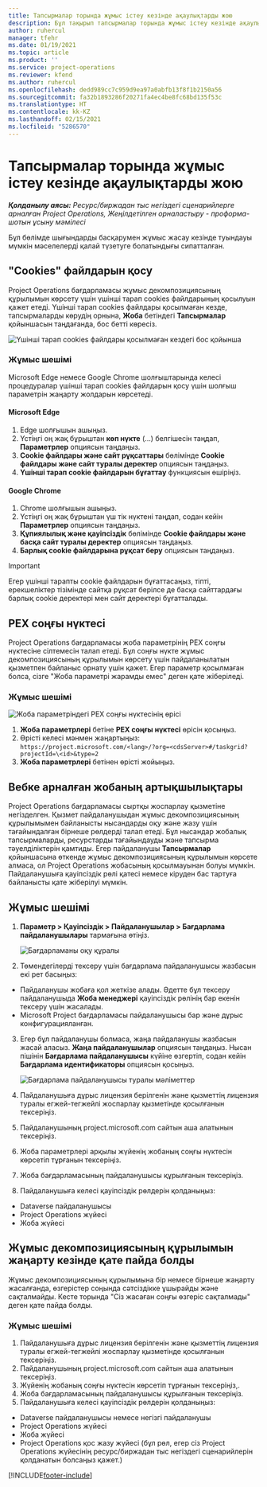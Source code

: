 ```yaml
---
title: Тапсырмалар торында жұмыс істеу кезінде ақаулықтарды жою
description: Бұл тақырып тапсырмалар торында жұмыс істеу кезінде ақаулықтарды жою туралы қажетті ақпаратты ұсынады.
author: ruhercul
manager: tfehr
ms.date: 01/19/2021
ms.topic: article
ms.product: ''
ms.service: project-operations
ms.reviewer: kfend
ms.author: ruhercul
ms.openlocfilehash: dedd989cc7c959d9ea97a0abfb13f8f1b2150a56
ms.sourcegitcommit: fa32b1893286f20271fa4ec4be8fc68bd135f53c
ms.translationtype: HT
ms.contentlocale: kk-KZ
ms.lasthandoff: 02/15/2021
ms.locfileid: "5286570"
---
```

# <a name="troubleshoot-working-in-the-task-grid"></a>Тапсырмалар торында жұмыс істеу кезінде ақаулықтарды жою 

_**Қолданылу аясы:** Ресурс/биржадан тыс негіздегі сценарийлерге арналған Project Operations, Жеңілдетілген орналастыру - проформа-шотын ұсыну мәмілесі_

Бұл бөлімде шығындарды басқарумен жұмыс жасау кезінде туындауы мүмкін мәселелерді қалай түзетуге болатындығы сипатталған.

## <a name="enable-cookies"></a>"Cookies" файлдарын қосу

Project Operations бағдарламасы жұмыс декомпозициясының құрылымын көрсету үшін үшінші тарап cookies файлдарының қосылуын қажет етеді. Үшінші тарап cookies файлдары қосылмаған кезде, тапсырмаларды көрудің орнына, **Жоба** бетіндегі **Тапсырмалар** қойыншасын таңдағанда, бос бетті көресіз.

![Үшінші тарап cookies файлдары қосылмаған кездегі бос қойынша](media/blankschedule.png)


### <a name="workaround"></a>Жұмыс шешімі
Microsoft Edge немесе Google Chrome шолғыштарында келесі процедуралар үшінші тарап cookies файлдарын қосу үшін шолғыш параметрін жаңарту жолдарын көрсетеді.

#### <a name="microsoft-edge"></a>Microsoft Edge

1. Edge шолғышын ашыңыз.
2. Үстіңгі оң жақ бұрыштан **көп нүкте** (…) белгішесін таңдап, **Параметрлер** опциясын таңдаңыз.
3. **Cookie файлдары және сайт рұқсаттары** бөлімінде **Cookie файлдары және сайт туралы деректер** опциясын таңдаңыз.
4. **Үшінші тарап cookie файлдарын бұғаттау** функциясын өшіріңіз.

#### <a name="google-chrome"></a>Google Chrome

1. Chrome шолғышын ашыңыз.
2. Үстіңгі оң жақ бұрыштан үш тік нүктені таңдап, содан кейін **Параметрлер** опциясын таңдаңыз.
3. **Құпиялылық және қауіпсіздік** бөлімінде **Cookie файлдары және басқа сайт туралы деректер** опциясын таңдаңыз.
4. **Барлық cookie файлдарына рұқсат беру** опциясын таңдаңыз.

> [!IMPORTANT]
> Егер үшінші тарапты cookie файлдарын бұғаттасаңыз, тіпті, ерекшеліктер тізімінде сайтқа рұқсат берілсе де басқа сайттардағы барлық cookie деректері мен сайт деректері бұғатталады.

## <a name="pex-endpoint"></a>PEX соңғы нүктесі

Project Operations бағдарламасы жоба параметрінің PEX соңғы нүктесіне сілтемесін талап етеді. Бұл соңғы нүкте жұмыс декомпозициясының құрылымын көрсету үшін пайдаланылатын қызметпен байланыс орнату үшін қажет. Егер параметр қосылмаған болса, сізге "Жоба параметрі жарамды емес" деген қате жіберіледі. 

### <a name="workaround"></a>Жұмыс шешімі
 ![Жоба параметріндегі PEX соңғы нүктесінің өрісі](media/projectparameter.png)

1. **Жоба параметрлері** бетіне **PEX соңғы нүктесі** өрісін қосыңыз.
2. Өрісті келесі мәнмен жаңартыңыз: `https://project.microsoft.com/<lang>/?org=<cdsServer>#/taskgrid?projectId=\<id>&type=2`
3. **Жоба параметрлері** бетінен өрісті жойыңыз.

## <a name="privileges-for-project-for-the-web"></a>Вебке арналған жобаның артықшылықтары

Project Operations бағдарламасы сыртқы жоспарлау қызметіне негізделген. Қызмет пайдаланушыдан жұмыс декомпозициясының құрылымымен байланысты нысандарды оқу және жазу үшін тағайындалған бірнеше рөлдерді талап етеді. Бұл нысандар жобалық тапсырмаларды, ресурстарды тағайындауды және тапсырма тәуелділіктерін қамтиды. Егер пайдаланушы **Тапсырмалар** қойыншасына өткенде жұмыс декомпозициясының құрылымын көрсете алмаса, ол Project Operations жобасының қосылмауынан болуы мүмкін. Пайдаланушыға қауіпсіздік рөлі қатесі немесе кіруден бас тартуға байланысты қате жіберілуі мүмкін.


## <a name="workaround"></a>Жұмыс шешімі

1. **Параметр > Қауіпсіздік > Пайдаланушылар > Бағдарлама пайдаланушылары** тармағына өтіңіз.  

   ![Бағдарламаны оқу құралы](media/applicationuser.jpg)
   
2. Төмендегілерді тексеру үшін бағдарлама пайдаланушысы жазбасын екі рет басыңыз:

 - Пайдаланушы жобаға қол жеткізе алады. Әдетте бұл тексеру пайдаланушыда **Жоба менеджері** қауіпсіздік рөлінің бар екенін тексеру үшін жасалады.
 - Microsoft Project бағдарламасы пайдаланушысы бар және дұрыс конфигурацияланған.
 
3. Егер бұл пайдаланушы болмаса, жаңа пайдаланушы жазбасын жасай аласыз. **Жаңа пайдаланушылар** опциясын таңдаңыз. Нысан пішінін **Бағдарлама пайдаланушысы** күйіне өзгертіп, содан кейін **Бағдарлама идентификаторы** опциясын қосыңыз.

   ![Бағдарлама пайдаланушысы туралы мәліметтер](media/applicationuserdetails.jpg)

4. Пайдаланушыға дұрыс лицензия берілгенін және қызметтің лицензия туралы егжей-тегжейлі жоспарлау қызметінде қосылғанын тексеріңіз.
5. Пайдаланушының project.microsoft.com сайтын аша алатынын тексеріңіз.
6. Жоба параметрлері арқылы жүйенің жобаның соңғы нүктесін көрсетіп тұрғанын тексеріңіз.
7. Жоба бағдарламасының пайдаланушысы құрылғанын тексеріңіз.
8. Пайдаланушыға келесі қауіпсіздік рөлдерін қолданыңыз:

  - Dataverse пайдаланушысы
  - Project Operations жүйесі
  - Жоба жүйесі

## <a name="error-when-updating-the-work-breakdown-structure"></a>Жұмыс декомпозициясының құрылымын жаңарту кезінде қате пайда болды

Жұмыс декомпозициясының құрылымына бір немесе бірнеше жаңарту жасалғанда, өзгерістер соңында сәтсіздікке ұшырайды және сақталмайды. Кесте торында "Сіз жасаған соңғы өзгеріс сақталмады" деген қате пайда болды.

### <a name="workaround"></a>Жұмыс шешімі

1. Пайдаланушыға дұрыс лицензия берілгенін және қызметтің лицензия туралы егжей-тегжейлі жоспарлау қызметінде қосылғанын тексеріңіз.
2. Пайдаланушының project.microsoft.com сайтын аша алатынын тексеріңіз.
3. Жүйенің жобаның соңғы нүктесін көрсетіп тұрғанын тексеріңіз,.
4. Жоба бағдарламасының пайдаланушысы құрылғанын тексеріңіз.
5. Пайдаланушыға келесі қауіпсіздік рөлдерін қолданыңыз:
  
  - Dataverse пайдаланушысы немесе негізгі пайдаланушы
  - Project Operations жүйесі
  - Жоба жүйесі
  - Project Operations қос жазу жүйесі (бұл рөл, егер сіз Project Operations жүйесінің ресурс/биржадан тыс негіздегі сценарийлерін қолданатын болсаңыз қажет.)


[!INCLUDE[footer-include](../includes/footer-banner.md)]
